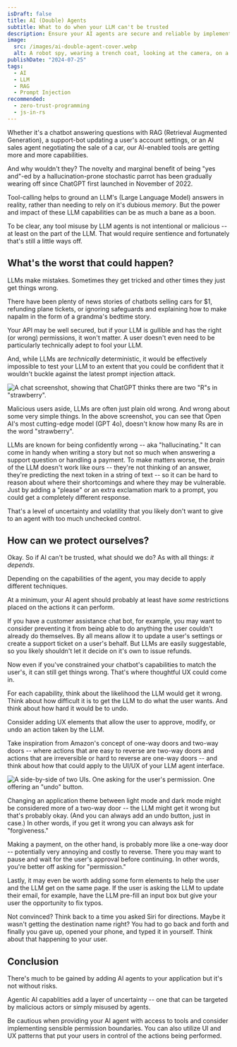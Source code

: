 ```yaml
---
isDraft: false
title: AI (Double) Agents
subtitle: What to do when your LLM can't be trusted
description: Ensure your AI agents are secure and reliable by implementing sensible restrictions, permission boundaries, and thoughtful UX to mitigate risks associated with LLM errors and vulnerabilities.
image:
  src: /images/ai-double-agent-cover.webp
  alt: A robot spy, wearing a trench coat, looking at the camera, on a gray city street, surrounded by people.
publishDate: "2024-07-25"
tags:
  - AI
  - LLM
  - RAG
  - Prompt Injection
recommended:
  - zero-trust-programming
  - js-in-rs
---
```


Whether it's a chatbot answering questions with RAG (Retrieval Augmented Generation), a support-bot updating a user's account settings, or an AI sales agent negotiating the sale of a car, our AI-enabled tools are getting more and more capabilities.

And why wouldn't they? The novelty and marginal benefit of being "yes and"-ed by a hallucination-prone stochastic parrot has been gradually wearing off since ChatGPT first launched in November of 2022.

Tool-calling helps to ground an LLM's (Large Language Model) answers in reality, rather than needing to rely on it's dubious _memory_. But the power and impact of these LLM capabilities can be as much a bane as a boon.

To be clear, any tool misuse by LLM agents is not intentional or malicious -- at least on the part of the LLM. That would require sentience and fortunately that's still a little ways off.

## What's the worst that could happen?

LLMs make mistakes. Sometimes they get tricked and other times they just get things wrong.

There have been plenty of news stories of chatbots selling cars for $1, refunding plane tickets, or ignoring safeguards and explaining how to make napalm in the form of a grandma's bedtime story.

Your API may be well secured, but if your LLM is gullible and has the right (or wrong) permissions, it won't matter. A user doesn't even need to be particularly technically adept to fool your LLM.

And, while LLMs are _technically_ deterministic, it would be effectively impossible to test your LLM to an extent that you could be confident that it wouldn't buckle against the latest prompt injection attack.

![A chat screenshot, showing that ChatGPT thinks there are two "R"s in "strawberry".](/images/ada-chatgpt-count-rs-in-strawberry.png)

Malicious users aside, LLMs are often just plain old wrong. And wrong about some very simple things. In the above screenshot, you can see that Open AI's most cutting-edge model (GPT 4o), doesn't know how many Rs are in the word "strawberry".

LLMs are known for being confidently wrong -- aka "hallucinating." It can come in handy when writing a story but not so much when answering a support question or handling a payment. To make matters worse, the _brain_ of the LLM doesn't work like ours -- they're not thinking of an answer, they're predicting the next token in a string of text -- so it can be hard to reason about where their shortcomings and where they may be vulnerable. Just by adding a "please" or an extra exclamation mark to a prompt, you could get a completely different response.

That's a level of uncertainty and volatility that you likely don't want to give to an agent with too much unchecked control.

## How can we protect ourselves?

Okay. So if AI can't be trusted, what should we do? As with all things: _it depends_.

Depending on the capabilities of the agent, you may decide to apply different techniques.

At a minimum, your AI agent should probably at least have _some_ restrictions placed on the actions it can perform.

If you have a customer assistance chat bot, for example, you may want to consider preventing it from being able to do anything the user couldn't already do themselves. By all means allow it to update a user's settings or create a support ticket on a user's behalf. But LLMs are easily suggestable, so you likely shouldn't let it decide on it's own to issue refunds.

Now even if you've constrained your chatbot's capabilities to match the user's, it can still get things wrong. That's where thoughtful UX could come in.

For each capability, think about the likelihood the LLM would get it wrong. Think about how difficult it is to get the LLM to do what the user wants. And think about how hard it would be to undo.

Consider adding UX elements that allow the user to approve, modify, or undo an action taken by the LLM.

Take inspiration from Amazon's concept of one-way doors and two-way doors -- where actions that are easy to reverse are two-way doors and actions that are irreversible or hard to reverse are one-way doors -- and think about how that could apply to the UI/UX of your LLM agent interface.

![A side-by-side of two UIs. One asking for the user's permission. One offering an "undo" button.](/images/ada-permission-vs-forgiveness.png)

Changing an application theme between light mode and dark mode might be considered more of a two-way door -- the LLM might get it wrong but that's probably okay. (And you can always add an undo button, just in case.) In other words, if you get it wrong you can always ask for "forgiveness."

Making a payment, on the other hand, is probably more like a one-way door -- potentially very annoying and costly to reverse. There you may want to pause and wait for the user's approval before continuing. In other words, you're better off asking for "permission."

Lastly, it may even be worth adding some form elements to help the user and the LLM get on the same page. If the user is asking the LLM to update their email, for example, have the LLM pre-fill an input box but give your user the opportunity to fix typos.

Not convinced? Think back to a time you asked Siri for directions. Maybe it wasn't getting the destination name right? You had to go back and forth and finally you gave up, opened your phone, and typed it in yourself. Think about that happening to your user.

## Conclusion

There's much to be gained by adding AI agents to your application but it's not without risks.

Agentic AI capablities add a layer of uncertainty -- one that can be targeted by malicious actors or simply misused by agents.

Be cautious when providing your AI agent with access to tools and consider implementing sensible permission boundaries. You can also utilize UI and UX patterns that put your users in control of the actions being performed.
